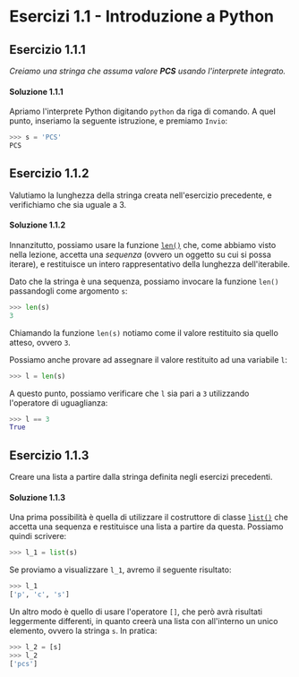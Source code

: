 # Esercizi 1.1 - Introduzione a Python

## Esercizio 1.1.1

*Creiamo una stringa che assuma valore **PCS** usando l'interprete integrato.*

#### Soluzione 1.1.1

Apriamo l'interprete Python digitando `python` da riga di comando. A quel punto, inseriamo la seguente istruzione, e premiamo `Invio`:

```py
>>> s = 'PCS'
PCS
```

## Esercizio 1.1.2

Valutiamo la lunghezza della stringa creata nell'esercizio precedente, e verifichiamo che sia uguale a 3.

#### Soluzione 1.1.2

Innanzitutto, possiamo usare la funzione [`len()`](https://docs.python.org/3/library/functions.html#len) che, come abbiamo visto nella lezione, accetta una *sequenza* (ovvero un oggetto su cui si possa iterare), e restituisce un intero rappresentativo della lunghezza dell'iterabile.

Dato che la stringa è una sequenza, possiamo invocare la funzione `len()` passandogli come argomento `s`:

```py
>>> len(s)
3
```

Chiamando la funzione `len(s)` notiamo come il valore restituito sia quello atteso, ovvero `3`.

Possiamo anche provare ad assegnare il valore restituito ad una variabile `l`:

```py
>>> l = len(s)
```

A questo punto, possiamo verificare che `l` sia pari a `3` utilizzando l'operatore di uguaglianza:

```py
>>> l == 3
True
```

## Esercizio 1.1.3

Creare una lista a partire dalla stringa definita negli esercizi precedenti.

#### Soluzione 1.1.3

Una prima possibilità è quella di utilizzare il costruttore di classe [`list()`](https://docs.python.org/3/library/functions.html#func-list) che accetta una sequenza e restituisce una lista a partire da questa. Possiamo quindi scrivere:

```py
>>> l_1 = list(s)
```

Se proviamo a visualizzare `l_1`, avremo il seguente risultato:

```py
>>> l_1
['p', 'c', 's']
```

Un altro modo è quello di usare l'operatore `[]`, che però avrà risultati leggermente differenti, in quanto creerà una lista con all'interno un unico elemento, ovvero la stringa `s`. In pratica:

```py
>>> l_2 = [s]
>>> l_2
['pcs']
```
